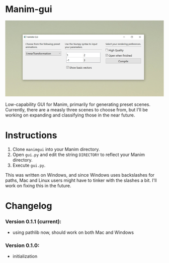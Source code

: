 # Manim-gui 

![screencap](screencap.png)

Low-capability GUI for Manim, primarily for generating preset scenes.  Currently, there are a measly three scenes to choose from, but I'll be working on expanding and classifying those in the near future.

# Instructions

1. Clone `manimgui` into your Manim directory.
2. Open `gui.py` and edit the string `DIRECTORY` to reflect your Manim directory.
3. Execute `gui.py`.

This was written on Windows, and since Windows uses backslashes for paths, Mac and Linux users might have to tinker with the slashes a bit.  I'll work on fixing this in the future.

# Changelog

### Version 0.1.1 (current): 
- using pathlib now, should work on both Mac and Windows

### Version 0.1.0: 
- initialization
